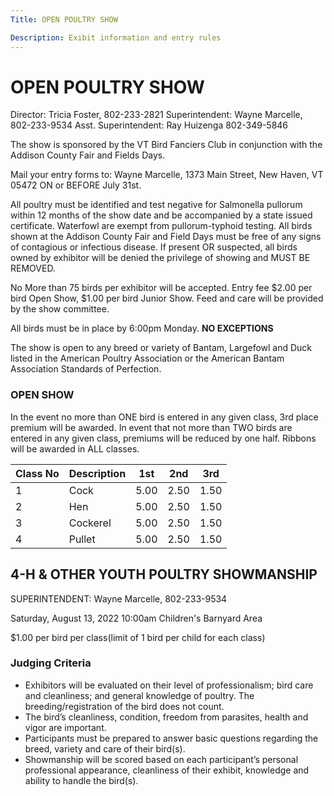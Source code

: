 ```yaml
---
Title: OPEN POULTRY SHOW

Description: Exibit information and entry rules
---
```


# OPEN POULTRY SHOW
Director:  Tricia Foster, 802-233-2821
Superintendent:  Wayne Marcelle, 802-233-9534
Asst. Superintendent:  Ray Huizenga 802-349-5846


The show is sponsored by the VT Bird Fanciers Club in conjunction with the Addison County
Fair and Fields Days.

Mail your entry forms to: Wayne Marcelle, 1373 Main Street, New Haven, VT 05472 ON or
BEFORE July 31st.

All poultry must be identified and test negative for Salmonella pullorum within 12 months of
the show date and be accompanied by a state issued certificate. Waterfowl are exempt from 
pullorum-typhoid testing. All birds shown at the Addison County Fair and Field Days must be
free of any signs of contagious or infectious disease. If present OR suspected, all birds owned
by exhibitor will be denied the privilege of showing and MUST BE REMOVED.

No More than 75 birds per exhibitor will be accepted. Entry fee $2.00 per bird Open Show,
$1.00 per bird Junior Show. Feed and care will be provided by the show committee.

All birds must be in place by 6:00pm Monday. **NO EXCEPTIONS**

The show is open to any breed or variety of Bantam, Largefowl and Duck listed in the American
Poultry Association or the American Bantam Association Standards of Perfection.

### OPEN SHOW
In the event no more than ONE bird is entered in any given class, 3rd place premium will
be awarded. In event that not more than TWO birds are entered in any given class, premiums
will be reduced by one half. Ribbons will be awarded in ALL classes.

| Class No | Description | 1st | 2nd | 3rd |
| -- | -- | -- | -- | -- |
| 1 | Cock | 5.00 | 2.50 | 1.50 |
| 2 | Hen| 5.00 | 2.50 | 1.50 |
| 3 | Cockerel| 5.00 | 2.50 | 1.50 |
| 4 | Pullet| 5.00 | 2.50 | 1.50 |

## 4-H & OTHER YOUTH POULTRY SHOWMANSHIP
SUPERINTENDENT:  Wayne Marcelle, 802-233-9534

Saturday, August 13, 2022 10:00am  Children's Barnyard Area

$1.00 per bird per class(limit of 1 bird per child for each class)

### Judging Criteria
- Exhibitors will be evaluated on their level of professionalism; bird care and cleanliness; and
general knowledge of poultry. The breeding/registration of the bird does not count. 
- The bird’s cleanliness, condition, freedom from parasites, health and vigor are important. 
- Participants must be prepared to answer basic questions regarding the breed, variety and care of their bird(s). 
- Showmanship will be scored based on each participant’s personal professional
appearance, cleanliness of their exhibit, knowledge and ability to handle the bird(s).
